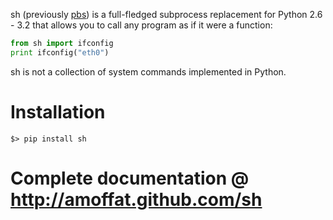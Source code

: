 sh (previously [pbs](http://pypi.python.org/pypi/pbs)) is a full-fledged
subprocess replacement for Python 2.6 - 3.2
that allows you to call any program as if it were a function:

```python
from sh import ifconfig
print ifconfig("eth0")
```

sh is not a collection of system commands implemented in Python.

# Installation

    $> pip install sh

# Complete documentation @ http://amoffat.github.com/sh
